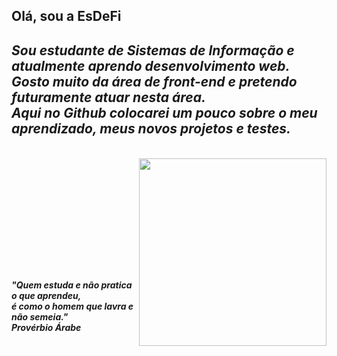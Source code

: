<h2>Olá, sou a EsDeFi<h2>
<div align="left">
<h5 color="purple">Sou estudante de Sistemas de Informação e atualmente aprendo desenvolvimento web. <br>
 Gosto muito da área de front-end e pretendo futuramente atuar nesta área.<br>
 Aqui no Github colocarei um pouco sobre o meu aprendizado, meus novos projetos e testes.</h5>
 
 </div>
 <div>
 <img align="right" width="300px" src="https://i.imgflip.com/5qoolp.gif">
 </div><br><br><br><br><br><br><br>
 <h5>"Quem estuda e não pratica o que aprendeu,<br>
  é como o homem que lavra e não semeia."<br>
  Provérbio Árabe
